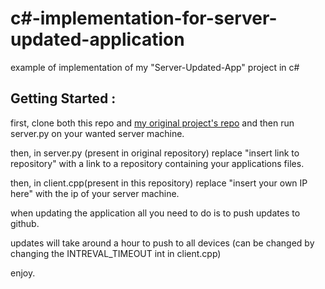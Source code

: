 # c#-implementation-for-server-updated-application
 example of implementation of my "Server-Updated-App" project in c#



## Getting Started : 

first, clone both this repo and [my original project's repo](https://www.google.com) and then run server.py on your wanted server machine.

then, in server.py (present in original repository) replace "insert link to repository" with a link to a repository containing your applications files.

then, in client.cpp(present in this repository) replace "insert your own IP here" with the ip of your server machine.

when updating the application all you need to do is to push updates to github. 

updates will take around a hour to push to all devices (can be changed by changing the INTREVAL_TIMEOUT int in client.cpp)

enjoy.
